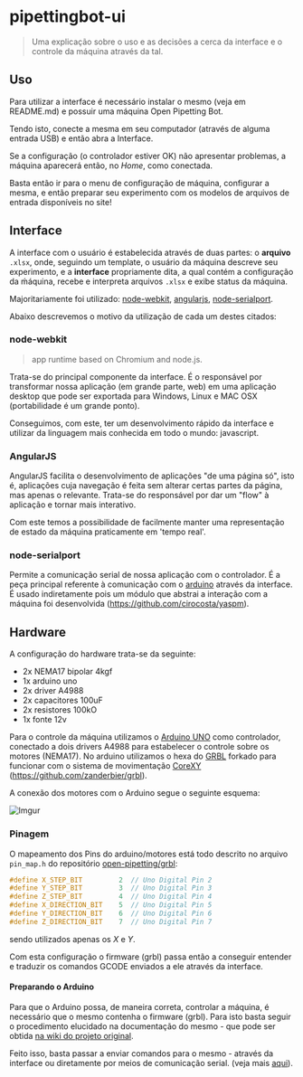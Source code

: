 # pipettingbot-ui

> Uma explicação sobre o uso e as decisões a cerca da interface e o controle da máquina através da tal.

## Uso

Para utilizar a interface é necessário instalar o mesmo (veja em README.md) e possuir uma máquina Open Pipetting Bot.

Tendo isto, conecte a mesma em seu computador (através de alguma entrada USB) e então abra a Interface.

Se a configuração (o controlador estiver OK) não apresentar problemas, a máquina aparecerá então, no *Home*, como conectada.

Basta então ir para o menu de configuração de máquina, configurar a mesma, e então preparar seu experimento com os modelos de arquivos de entrada disponíveis no site!

## Interface

A interface com o usuário é estabelecida através de duas partes: o **arquivo** `.xlsx`, onde, seguindo um template, o usuário da máquina descreve seu experimento, e a **interface** propriamente dita, a qual contém a configuração da ḿáquina, recebe e interpreta arquivos `.xlsx` e exibe status da máquina.

Majoritariamente foi utilizado: [node-webkit](https://github.com/rogerwang/node-webkit), [angularjs](https://github.com/angular/angular.js), [node-serialport](https://github.com/voodootikigod/node-serialport).

Abaixo descrevemos o motivo da utilização de cada um destes citados:

### node-webkit

> app runtime based on Chromium and node.js.

Trata-se do principal componente da interface. É o responsável por transformar nossa aplicação (em grande parte, web) em uma aplicação desktop que pode ser exportada para Windows, Linux e MAC OSX (portabilidade é um grande ponto).

Conseguimos, com este, ter um desenvolvimento rápido da interface e utilizar da linguagem mais conhecida em todo o mundo: javascript.

### AngularJS

AngularJS facilita o desenvolvimento de aplicações "de uma página só", isto é, aplicações cuja navegação é feita sem alterar certas partes da página, mas apenas o relevante. Trata-se do responsável por dar um "flow" à aplicação e tornar mais interativo.

Com este temos a possibilidade de facilmente manter uma representação de estado da máquina praticamente em 'tempo real'.

### node-serialport

Permite a comunicação serial de nossa aplicação com o controlador. É a peça principal referente à comunicação com o [arduino](http://www.arduino.cc/) através da interface. É usado indiretamente pois um módulo que abstrai a interação com a máquina foi desenvolvida (https://github.com/cirocosta/yaspm).

## Hardware

A configuração do hardware trata-se da seguinte:

-	2x NEMA17 bipolar 4kgf
-	1x arduino uno
-	2x driver A4988
-	2x capacitores 100uF
-	2x resistores 100kO
-	1x fonte 12v

Para o controle da máquina utilizamos o [Arduino UNO](http://arduino.cc/en/Main/arduinoBoardUno) como controlador, conectado a dois drivers A4988 para estabelecer o controle sobre os motores (NEMA17). No arduino utilizamos o hexa do [GRBL](https://github.com/grbl/grbl) forkado para funcionar com o sistema de movimentação [CoreXY](http://corexy.com/theory.html) (https://github.com/zanderbier/grbl).

A conexão dos motores com o Arduino segue o seguinte esquema:

![Imgur](http://i.imgur.com/e5WNh0F.jpg)

### Pinagem

O mapeamento dos Pins do arduino/motores está todo descrito no arquivo `pin_map.h` do repositório [open-pipetting/grbl](https://github.com/open-pipetting/grbl):

```c
#define X_STEP_BIT         2  // Uno Digital Pin 2
#define Y_STEP_BIT         3  // Uno Digital Pin 3
#define Z_STEP_BIT         4  // Uno Digital Pin 4
#define X_DIRECTION_BIT    5  // Uno Digital Pin 5
#define Y_DIRECTION_BIT    6  // Uno Digital Pin 6
#define Z_DIRECTION_BIT    7  // Uno Digital Pin 7
```

sendo utilizados apenas os *X* e *Y*.

Com esta configuração o firmware (grbl) passa então a conseguir entender e traduzir os comandos GCODE enviados a ele através da interface.

#### Preparando o Arduino

Para que o Arduino possa, de maneira correta, controlar a máquina, é necessário que o mesmo contenha o firmware (grbl). Para isto basta seguir o procedimento elucidado na documentação do mesmo - que pode ser obtida [na wiki do projeto original](https://github.com/grbl/grbl/wiki/Flashing-Grbl-to-an-Arduino).

Feito isso, basta passar a enviar comandos para o mesmo - através da interface ou diretamente por meios de comunicação serial. (veja mais [aqui](https://github.com/grbl/grbl/wiki/Using-Grbl)).


